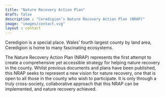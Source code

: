 ```yaml
---
title: "Nature Recovery Action Plan"
draft: false
description : "Ceredigion’s Nature Recovery Action Plan (NRAP)"
image: "images/contact.svg"
layout : contact
---
```


Ceredigion is a special place. Wales’ fourth largest county by land area, Ceredigion is home to many fascinating ecosystems.

The Nature Recovery Action Plan (NRAP) represents the first attempt to create a comprehensive yet accessible strategy for helping nature recovery in the county. Whilst previous documents and plans have been published, this NRAP seeks to represent a new vision for nature recovery, one that is open to all those in the county who wish to participate. It is only through a truly cross-society, collaborative approach that this NRAP can be implemented, and nature recovery achieved. 
